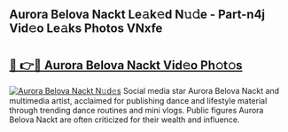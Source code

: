 ## Aurora Belova Nackt Le𝚊k𝚎d N𝚞𝚍e - Part-n4j Vid𝚎o Le𝚊ks Photos VNxfe

# <h2><a href="http://fb4vzi.evod.top/?m=Aurora+Belova+Nackt">🔗 👉🔴 Aurora Belova Nackt Vid𝚎o Ph𝚘t𝚘s</a></h2>

[![Aurora Belova Nackt N𝚞d𝚎s](https://i.imgur.com/8V9OHl7.gif)](http://fb4vzi.evod.top/?m=Aurora+Belova+Nackt)
Social media star Aurora Belova Nackt and multimedia artist, acclaimed for publishing dance and lifestyle material through trending dance routines and mini vlogs. Public figures Aurora Belova Nackt are often criticized for their wealth and influence. 
